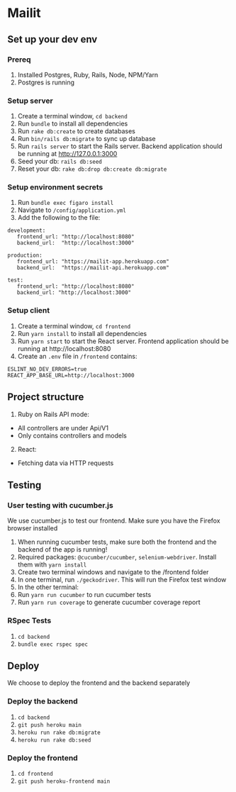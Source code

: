 # Mailit

## Set up your dev env
### Prereq
1. Installed Postgres, Ruby, Rails, Node, NPM/Yarn
2. Postgres is running
   
### Setup server
1. Create a terminal window, `cd backend`
2. Run `bundle` to install all dependencies
3. Run `rake db:create` to create databases
4. Run `bin/rails db:migrate` to sync up database
5. Run `rails server` to start the Rails server. Backend application should be running at http://127.0.0.1:3000
6. Seed your db: `rails db:seed`
7. Reset your db: `rake db:drop db:create db:migrate`

### Setup environment secrets
1. Run `bundle exec figaro install`
2. Navigate to `/config/application.yml`
3. Add the following to the file:
```
development:
   frontend_url: "http://localhost:8080"
   backend_url:  "http://localhost:3000"

production:
   frontend_url: "https://mailit-app.herokuapp.com"
   backend_url:  "https://mailit-api.herokuapp.com"

test:
   frontend_url: "http://localhost:8080"
   backend_url: "http://localhost:3000"
```

### Setup client
1. Create a terminal window, `cd frontend`
2. Run `yarn install` to install all dependencies
3. Run `yarn start` to start the React server. Frontend application should be running at http://localhost:8080
4. Create an `.env` file in `/frontend` contains:
```
ESLINT_NO_DEV_ERRORS=true
REACT_APP_BASE_URL=http://localhost:3000
```

## Project structure
1. Ruby on Rails API mode:
- All controllers are under Api/V1
- Only contains controllers and models

2. React:
- Fetching data via HTTP requests

## Testing
### User testing with cucumber.js
We use cucumber.js to test our frontend. Make sure you have the Firefox browser installed
1. When running cucumber tests, make sure both the frontend and the backend of the app is running!
2. Required packages: `@cucumber/cucumber`, `selenium-webdriver`. Install them with `yarn install` 
3. Create two terminal windows and navigate to the /frontend folder
4. In one terminal, run `./geckodriver`. This will run the Firefox test window
5. In the other terminal:
6. Run `yarn run cucumber` to run cucumber tests
7. Run `yarn run coverage` to generate cucumber coverage report

### RSpec Tests
1. `cd backend`
2. `bundle exec rspec spec`

## Deploy
We choose to deploy the frontend and the backend separately
### Deploy the backend
1. `cd backend`
3. `git push heroku main`
5. `heroku run rake db:migrate`
6. `heroku run rake db:seed`

### Deploy the frontend
1. `cd frontend`
2. `git push heroku-frontend main`
